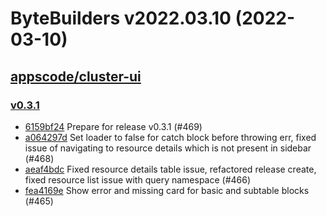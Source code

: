 # ByteBuilders v2022.03.10 (2022-03-10)


## [appscode/cluster-ui](https://github.com/appscode/cluster-ui)

### [v0.3.1](https://github.com/appscode/cluster-ui/releases/tag/v0.3.1)

- [6159bf24](https://github.com/appscode/cluster-ui/commit/6159bf24) Prepare for release v0.3.1 (#469)
- [a064297d](https://github.com/appscode/cluster-ui/commit/a064297d) Set loader to false for catch block before throwing err, fixed issue of navigating to resource details which is not present in sidebar (#468)
- [aeaf4bdc](https://github.com/appscode/cluster-ui/commit/aeaf4bdc) Fixed resource details table issue, refactored release create, fixed resource list issue with query namespace (#466)
- [fea4169e](https://github.com/appscode/cluster-ui/commit/fea4169e) Show error and missing card for basic and subtable blocks (#465)



